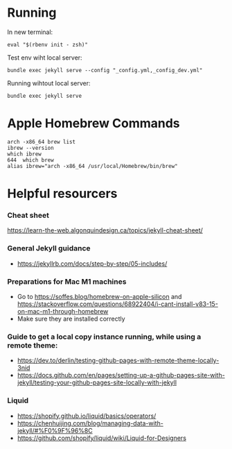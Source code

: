 # Running
In new terminal:

    eval "$(rbenv init - zsh)"

Test env wiht local server:
  
    bundle exec jekyll serve --config "_config.yml,_config_dev.yml"

Running wihtout local server:

    bundle exec jekyll serve
  
# Apple Homebrew Commands
    arch -x86_64 brew list
    ibrew --version
    which ibrew
    644  which brew
    alias ibrew="arch -x86_64 /usr/local/Homebrew/bin/brew"

# Helpful resourcers

### Cheat sheet
https://learn-the-web.algonquindesign.ca/topics/jekyll-cheat-sheet/

### General Jekyll guidance
- https://jekyllrb.com/docs/step-by-step/05-includes/

### Preparations for Mac M1 machines

- Go to https://soffes.blog/homebrew-on-apple-silicon and https://stackoverflow.com/questions/68922404/i-cant-install-v83-15-on-mac-m1-through-homebrew
- Make sure they are installed correctly

### Guide to get a local copy instance running, while using a remote theme:

- https://dev.to/derlin/testing-github-pages-with-remote-theme-locally-3nid
- https://docs.github.com/en/pages/setting-up-a-github-pages-site-with-jekyll/testing-your-github-pages-site-locally-with-jekyll


### Liquid 
- https://shopify.github.io/liquid/basics/operators/
- https://chenhuijing.com/blog/managing-data-with-jekyll/#%F0%9F%96%8C
- https://github.com/shopify/liquid/wiki/Liquid-for-Designers